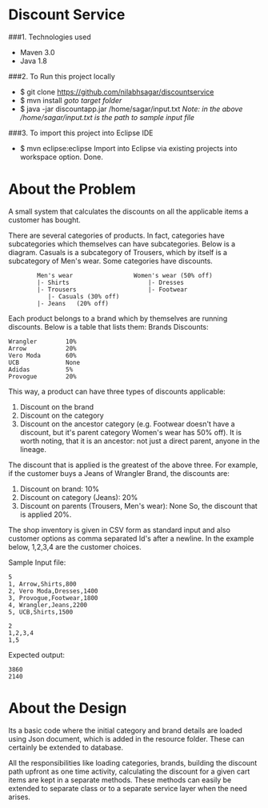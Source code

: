 # Discount Service

###1. Technologies used

- Maven 3.0
- Java 1.8

###2. To Run this project locally

- $ git clone https://github.com/nilabhsagar/discountservice
- $ mvn install
*goto target folder*
- $ java -jar discountapp.jar /home/sagar/input.txt
*Note: in the above /home/sagar/input.txt is the path to sample input file*

###3. To import this project into Eclipse IDE

- $ mvn eclipse:eclipse
Import into Eclipse via existing projects into workspace option.
Done.


# About the Problem

A small system that calculates the discounts on all the applicable items a customer has bought.
 
There are several categories of products. In fact, categories have subcategories which themselves can have subcategories. Below is a diagram.
Casuals is a subcategory of Trousers, which by itself is a subcategory of Men's wear. Some categories have discounts.
 
            Men's wear                 Women's wear (50% off)
            |- Shirts                      |- Dresses
            |- Trousers                    |- Footwear
               |- Casuals (30% off)
            |- Jeans   (20% off)

Each product belongs to a brand which by themselves are running discounts. Below is a table that lists them:
Brands Discounts:

	Wrangler        10%
	Arrow           20%
	Vero Moda       60%
	UCB             None
	Adidas          5%
	Provogue        20%
 
This way, a product can have three types of discounts applicable:
1. Discount on the brand
2. Discount on the category
3. Discount on the ancestor category (e.g. Footwear doesn't have a discount, but it's parent category Women's wear has 50% off). It is worth noting, that it is an ancestor: not just a direct parent, anyone in the lineage.
 
The discount that is applied is the greatest of the above three. For example, if the customer buys a Jeans of Wrangler Brand, the discounts are:
1. Discount on brand: 10%
2. Discount on category (Jeans): 20%
3. Discount on parents (Trousers, Men's wear): None
So, the discount that is applied 20%.
  
The shop inventory is given in CSV form as standard input and also customer options as comma separated Id's after a newline. In the example below, 1,2,3,4 are the customer choices.
 
Sample Input file:

	5
	1, Arrow,Shirts,800
	2, Vero Moda,Dresses,1400
	3, Provogue,Footwear,1800
	4, Wrangler,Jeans,2200
	5, UCB,Shirts,1500
	 
	2
	1,2,3,4
	1,5

Expected output:

	3860 
	2140
	
# About the Design

Its a basic code where the initial category and brand details are loaded using Json document, which is added in the resource folder. These can certainly be extended to database.

All the responsibilities like loading categories, brands, building the discount path upfront as one time activity, calculating the discount for a given cart items are kept in a separate methods. These methods can easily be extended to separate class or to a separate service layer when the need arises.
